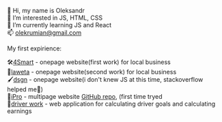👋 Hi, my name is Oleksandr<br>
👀 I’m interested in JS, HTML, CSS<br>
🌱 I’m currently learning JS and React<br>
📫 olekrumian@gmail.com <br>
<!---
olekrumian/olekrumian is a ✨ special ✨ repository because its `README.md` (this file) appears on your GitHub profile.
You can click the Preview link to take a look at your changes.
--->

My first expirience:

🛠[4Smart](https://github.com/olekrumian/4Smart) - onepage website(first work) for local business<br>
🔧[laweta](https://github.com/olekrumian/laweta) - onepage website(second work) for local business<br>
🖌[dsgn](https://github.com/olekrumian/dsgn)  - onepage website(i don't knew JS at this time, stackoverflow helped me🤪)<br>
📱[iPro](https://iproserwis.pl/) - multipage website [GitHub repo](https://github.com/olekrumian/iPro.pl), (first time tryed <br>
🚛[driver work](https://github.com/olekrumian/CPSamat) - web application for calculating driver goals and calculating earnings<br>
